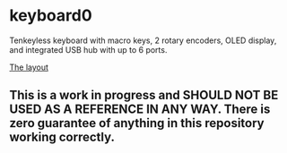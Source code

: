 # keyboard0

Tenkeyless keyboard with macro keys, 2 rotary encoders, OLED display, and integrated USB hub with up to 6 ports.

[The layout](http://www.keyboard-layout-editor.com/#/gists/689bc560553c37fa0d04dfba9f11ed96)

## This is a work in progress and SHOULD NOT BE USED AS A REFERENCE IN ANY WAY. There is zero guarantee of anything in this repository working correctly. 